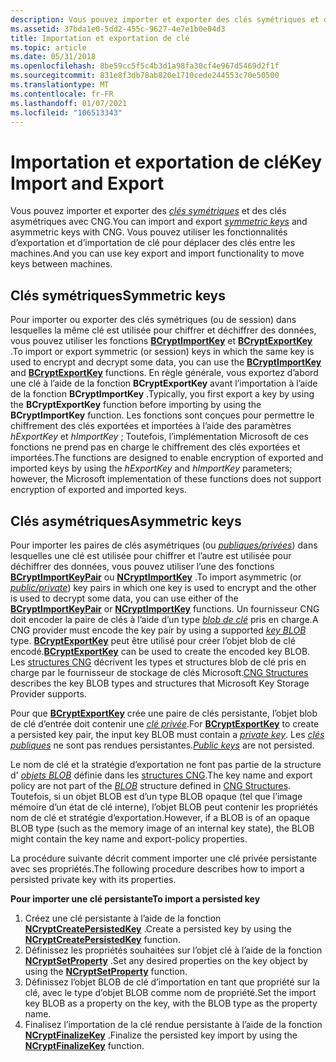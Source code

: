 ```yaml
---
description: Vous pouvez importer et exporter des clés symétriques et des clés asymétriques avec CNG. Vous pouvez utiliser les fonctionnalités d’exportation et d’importation de clé pour déplacer des clés entre les machines.
ms.assetid: 37bda1e0-5dd2-455c-9627-4e7e1b0e04d3
title: Importation et exportation de clé
ms.topic: article
ms.date: 05/31/2018
ms.openlocfilehash: 8be59cc5f5c4b3d1a98fa30cf4e967d5469d2f1f
ms.sourcegitcommit: 831e8f3db78ab820e1710cede244553c70e50500
ms.translationtype: MT
ms.contentlocale: fr-FR
ms.lasthandoff: 01/07/2021
ms.locfileid: "106513343"
---
```

# <a name="key-import-and-export"></a><span data-ttu-id="0b090-104">Importation et exportation de clé</span><span class="sxs-lookup"><span data-stu-id="0b090-104">Key Import and Export</span></span>

<span data-ttu-id="0b090-105">Vous pouvez importer et exporter des [*clés symétriques*](/windows/desktop/SecGloss/s-gly) et des clés asymétriques avec CNG.</span><span class="sxs-lookup"><span data-stu-id="0b090-105">You can import and export [*symmetric keys*](/windows/desktop/SecGloss/s-gly) and asymmetric keys with CNG.</span></span> <span data-ttu-id="0b090-106">Vous pouvez utiliser les fonctionnalités d’exportation et d’importation de clé pour déplacer des clés entre les machines.</span><span class="sxs-lookup"><span data-stu-id="0b090-106">And you can use key export and import functionality to move keys between machines.</span></span>

## <a name="symmetric-keys"></a><span data-ttu-id="0b090-107">Clés symétriques</span><span class="sxs-lookup"><span data-stu-id="0b090-107">Symmetric keys</span></span>

<span data-ttu-id="0b090-108">Pour importer ou exporter des clés symétriques (ou de session) dans lesquelles la même clé est utilisée pour chiffrer et déchiffrer des données, vous pouvez utiliser les fonctions [**BCryptImportKey**](/windows/desktop/api/Bcrypt/nf-bcrypt-bcryptimportkey) et [**BCryptExportKey**](/windows/desktop/api/Bcrypt/nf-bcrypt-bcryptexportkey) .</span><span class="sxs-lookup"><span data-stu-id="0b090-108">To import or export symmetric (or session) keys in which the same key is used to encrypt and decrypt some data, you can use the [**BCryptImportKey**](/windows/desktop/api/Bcrypt/nf-bcrypt-bcryptimportkey) and [**BCryptExportKey**](/windows/desktop/api/Bcrypt/nf-bcrypt-bcryptexportkey) functions.</span></span> <span data-ttu-id="0b090-109">En règle générale, vous exportez d’abord une clé à l’aide de la fonction **BCryptExportKey** avant l’importation à l’aide de la fonction **BCryptImportKey** .</span><span class="sxs-lookup"><span data-stu-id="0b090-109">Typically, you first export a key by using the **BCryptExportKey** function before importing by using the **BCryptImportKey** function.</span></span> <span data-ttu-id="0b090-110">Les fonctions sont conçues pour permettre le chiffrement des clés exportées et importées à l’aide des paramètres *hExportKey* et *hImportKey* ; Toutefois, l’implémentation Microsoft de ces fonctions ne prend pas en charge le chiffrement des clés exportées et importées.</span><span class="sxs-lookup"><span data-stu-id="0b090-110">The functions are designed to enable encryption of exported and imported keys by using the *hExportKey* and *hImportKey* parameters; however, the Microsoft implementation of these functions does not support encryption of exported and imported keys.</span></span>

## <a name="asymmetric-keys"></a><span data-ttu-id="0b090-111">Clés asymétriques</span><span class="sxs-lookup"><span data-stu-id="0b090-111">Asymmetric keys</span></span>

<span data-ttu-id="0b090-112">Pour importer les paires de clés asymétriques (ou [*publiques/privées*](/windows/desktop/SecGloss/p-gly)) dans lesquelles une clé est utilisée pour chiffrer et l’autre est utilisée pour déchiffrer des données, vous pouvez utiliser l’une des fonctions [**BCryptImportKeyPair**](/windows/desktop/api/Bcrypt/nf-bcrypt-bcryptimportkeypair) ou [**NCryptImportKey**](/windows/desktop/api/Ncrypt/nf-ncrypt-ncryptimportkey) .</span><span class="sxs-lookup"><span data-stu-id="0b090-112">To import asymmetric (or [*public/private*](/windows/desktop/SecGloss/p-gly)) key pairs in which one key is used to encrypt and the other is used to decrypt some data, you can use either of the [**BCryptImportKeyPair**](/windows/desktop/api/Bcrypt/nf-bcrypt-bcryptimportkeypair) or [**NCryptImportKey**](/windows/desktop/api/Ncrypt/nf-ncrypt-ncryptimportkey) functions.</span></span> <span data-ttu-id="0b090-113">Un fournisseur CNG doit encoder la paire de clés à l’aide d’un type [*blob de clé*](/windows/desktop/SecGloss/k-gly) pris en charge.</span><span class="sxs-lookup"><span data-stu-id="0b090-113">A CNG provider must encode the key pair by using a supported [*key BLOB*](/windows/desktop/SecGloss/k-gly) type.</span></span> <span data-ttu-id="0b090-114">[**BCryptExportKey**](/windows/desktop/api/Bcrypt/nf-bcrypt-bcryptexportkey) peut être utilisé pour créer l’objet blob de clé encodé.</span><span class="sxs-lookup"><span data-stu-id="0b090-114">[**BCryptExportKey**](/windows/desktop/api/Bcrypt/nf-bcrypt-bcryptexportkey) can be used to create the encoded key BLOB.</span></span> <span data-ttu-id="0b090-115">Les [structures CNG](cng-structures.md) décrivent les types et structures blob de clé pris en charge par le fournisseur de stockage de clés Microsoft.</span><span class="sxs-lookup"><span data-stu-id="0b090-115">[CNG Structures](cng-structures.md) describes the key BLOB types and structures that Microsoft Key Storage Provider supports.</span></span>

<span data-ttu-id="0b090-116">Pour que [**BCryptExportKey**](/windows/desktop/api/Bcrypt/nf-bcrypt-bcryptexportkey) crée une paire de clés persistante, l’objet blob de clé d’entrée doit contenir une [*clé privée*](/windows/desktop/SecGloss/p-gly).</span><span class="sxs-lookup"><span data-stu-id="0b090-116">For [**BCryptExportKey**](/windows/desktop/api/Bcrypt/nf-bcrypt-bcryptexportkey) to create a persisted key pair, the input key BLOB must contain a [*private key*](/windows/desktop/SecGloss/p-gly).</span></span> <span data-ttu-id="0b090-117">Les [*clés publiques*](/windows/desktop/SecGloss/p-gly) ne sont pas rendues persistantes.</span><span class="sxs-lookup"><span data-stu-id="0b090-117">[*Public keys*](/windows/desktop/SecGloss/p-gly) are not persisted.</span></span>

<span data-ttu-id="0b090-118">Le nom de clé et la stratégie d’exportation ne font pas partie de la structure d' [*objets BLOB*](/windows/desktop/SecGloss/b-gly) définie dans les [structures CNG](cng-structures.md).</span><span class="sxs-lookup"><span data-stu-id="0b090-118">The key name and export policy are not part of the [*BLOB*](/windows/desktop/SecGloss/b-gly) structure defined in [CNG Structures](cng-structures.md).</span></span> <span data-ttu-id="0b090-119">Toutefois, si un objet BLOB est d’un type BLOB opaque (tel que l’image mémoire d’un état de clé interne), l’objet BLOB peut contenir les propriétés nom de clé et stratégie d’exportation.</span><span class="sxs-lookup"><span data-stu-id="0b090-119">However, if a BLOB is of an opaque BLOB type (such as the memory image of an internal key state), the BLOB might contain the key name and export-policy properties.</span></span>

<span data-ttu-id="0b090-120">La procédure suivante décrit comment importer une clé privée persistante avec ses propriétés.</span><span class="sxs-lookup"><span data-stu-id="0b090-120">The following procedure describes how to import a persisted private key with its properties.</span></span>

<span data-ttu-id="0b090-121">**Pour importer une clé persistante**</span><span class="sxs-lookup"><span data-stu-id="0b090-121">**To import a persisted key**</span></span>

1.  <span data-ttu-id="0b090-122">Créez une clé persistante à l’aide de la fonction [**NCryptCreatePersistedKey**](/windows/desktop/api/Ncrypt/nf-ncrypt-ncryptcreatepersistedkey) .</span><span class="sxs-lookup"><span data-stu-id="0b090-122">Create a persisted key by using the [**NCryptCreatePersistedKey**](/windows/desktop/api/Ncrypt/nf-ncrypt-ncryptcreatepersistedkey) function.</span></span>
2.  <span data-ttu-id="0b090-123">Définissez les propriétés souhaitées sur l’objet clé à l’aide de la fonction [**NCryptSetProperty**](/windows/desktop/api/Ncrypt/nf-ncrypt-ncryptsetproperty) .</span><span class="sxs-lookup"><span data-stu-id="0b090-123">Set any desired properties on the key object by using the [**NCryptSetProperty**](/windows/desktop/api/Ncrypt/nf-ncrypt-ncryptsetproperty) function.</span></span>
3.  <span data-ttu-id="0b090-124">Définissez l’objet BLOB de clé d’importation en tant que propriété sur la clé, avec le type d’objet BLOB comme nom de propriété.</span><span class="sxs-lookup"><span data-stu-id="0b090-124">Set the import key BLOB as a property on the key, with the BLOB type as the property name.</span></span>
4.  <span data-ttu-id="0b090-125">Finalisez l’importation de la clé rendue persistante à l’aide de la fonction [**NCryptFinalizeKey**](/windows/desktop/api/Ncrypt/nf-ncrypt-ncryptfinalizekey) .</span><span class="sxs-lookup"><span data-stu-id="0b090-125">Finalize the persisted key import by using the [**NCryptFinalizeKey**](/windows/desktop/api/Ncrypt/nf-ncrypt-ncryptfinalizekey) function.</span></span>

 

 
